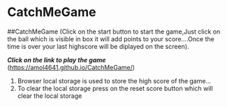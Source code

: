 # CatchMeGame
##CatchMeGame (Click on the start button to start the game,Just click on the ball which is visible in box it will add points to your score....Once the time is over your last highscore will be diplayed on the screen).

***Click on the link to play the game***
(https://amol4641.github.io/CatchMeGame/)
1. Browser local storage is used to store the high score of the game...
2. To clear the local storage press on the reset score button which will clear the local storage
